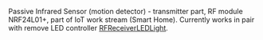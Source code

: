 Passive Infrared Sensor (motion detector) - transmitter part, RF module NRF24L01+, part of IoT work stream (Smart Home). Currently works in pair with remove LED controller [RFReceiverLEDLight](https://github.com/aformusatii/RFReceiverLEDLight).